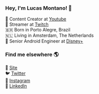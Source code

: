 ### Hey, I'm Lucas Montano! 👋

🍿 Content Creator at [Youtube](https://www.youtube.com/lucasmontano) <br>
👾 Streamer at [Twitch](https://www.twitch.tv/lucas_montano) <br>
🇧🇷 Born in Porto Alegre, Brazil <br>
🇳🇱 Living in Amsterdam, The Netherlands <br>
🚀 Senior Android Engineer at [Disney+](https://www.disneyplus.com/) <br>

### Find me elsewhere 🌎

🚀 [Site](https://lucasmontano.com) <br>
🐦 [Twitter](https://twitter.com/lucas_montano) <br>
📸 [Instagram](https://instagram.com/lucasmontano) <br>
💼 [LinkedIn](https://www.linkedin.com/in/lucasmontano/) <br>
